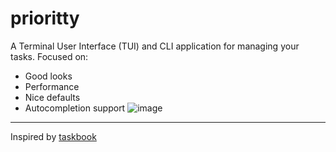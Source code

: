 # prioritty
A Terminal User Interface (TUI) and CLI application for managing your tasks. Focused on:
- Good looks
- Performance
- Nice defaults
- Autocompletion support
![image](https://github.com/user-attachments/assets/338cc588-0e92-4dc1-92bb-6c12667d6a2b)

---
Inspired by [taskbook](https://github.com/klaudiosinani/taskbook)
